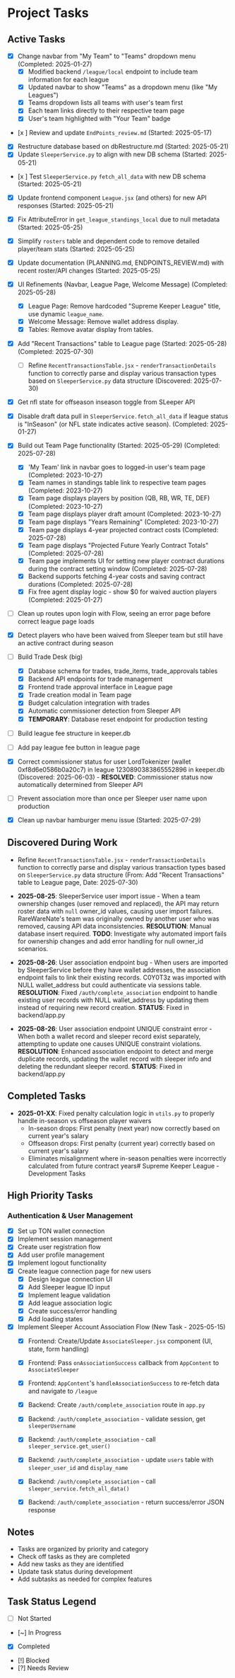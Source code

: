 # Project Tasks

## Active Tasks

- [x] Change navbar from "My Team" to "Teams" dropdown menu (Completed: 2025-01-27)
  - [x] Modified backend `/league/local` endpoint to include team information for each league
  - [x] Updated navbar to show "Teams" as a dropdown menu (like "My Leagues")
  - [x] Teams dropdown lists all teams with user's team first
  - [x] Each team links directly to their respective team page
  - [x] User's team highlighted with "Your Team" badge

- [x ] Review and update `EndPoints_review.md` (Started: 2025-05-17)
- [x] Restructure database based on dbRestructure.md (Started: 2025-05-21)
- [x] Update `SleeperService.py` to align with new DB schema (Started: 2025-05-21)
- [x ] Test `SleeperService.py` `fetch_all_data` with new DB schema (Started: 2025-05-21)
- [x] Update frontend component `League.jsx` (and others) for new API responses (Started: 2025-05-21)
- [x] Fix AttributeError in `get_league_standings_local` due to null metadata (Started: 2025-05-25)
- [x] Simplify `rosters` table and dependent code to remove detailed player/team stats (Started: 2025-05-25)
- [x] Update documentation (PLANNING.md, ENDPOINTS_REVIEW.md) with recent roster/API changes (Started: 2025-05-25)
- [x] UI Refinements (Navbar, League Page, Welcome Message) (Completed: 2025-05-28)
  - [x] League Page: Remove hardcoded "Supreme Keeper League" title, use dynamic `league_name`.
  - [x] Welcome Message: Remove wallet address display.
  - [x] Tables: Remove avatar display from tables.

- [x] Add "Recent Transactions" table to League page (Started: 2025-05-28) (Completed: 2025-07-30)
  - [ ] Refine `RecentTransactionsTable.jsx` - `renderTransactionDetails` function to correctly parse and display various transaction types based on `SleeperService.py` data structure (Discovered: 2025-07-30)
- [x] Get nfl state for offseason inseason toggle from SLeeper API
- [x] Disable draft data pull in `SleeperService.fetch_all_data` if league status is "InSeason" (or NFL state indicates active season). (Completed: 2025-01-27)
- [x] Build out Team Page functionality (Started: 2025-05-29) (Completed: 2025-07-28)
  - [x] 'My Team' link in navbar goes to logged-in user's team page (Completed: 2023-10-27)
  - [x] Team names in standings table link to respective team pages (Completed: 2023-10-27)
  - [x] Team page displays players by position (QB, RB, WR, TE, DEF) (Completed: 2023-10-27)
  - [x] Team page displays player draft amount (Completed: 2023-10-27)
  - [x] Team page displays "Years Remaining" (Completed: 2023-10-27)
  - [x] Team page displays 4-year projected contract costs (Completed: 2025-07-28)
  - [x] Team page displays "Projected Future Yearly Contract Totals" (Completed: 2025-07-28)
  - [x] Team page implements UI for setting new player contract durations during the contract setting window (Completed: 2025-07-28)
  - [x] Backend supports fetching 4-year costs and saving contract durations (Completed: 2025-07-28)
  - [x] Fix free agent display logic - show $0 for waived auction players (Completed: 2025-01-27)
- [ ] Clean up routes upon login with Flow, seeing an error page before correct league page loads
- [x] Detect players who have been waived from Sleeper team but still have an active contract during season
- [ ] Build Trade Desk (big)
  - [x] Database schema for trades, trade_items, trade_approvals tables
  - [x] Backend API endpoints for trade management
  - [x] Frontend trade approval interface in League page
  - [x] Trade creation modal in Team page
  - [x] Budget calculation integration with trades
  - [x] Automatic commissioner detection from Sleeper API
  - [x] **TEMPORARY**: Database reset endpoint for production testing
- [ ] Build league fee structure in keeper.db
- [ ] Add pay league fee button in league page
- [x] Correct commissioner status for user LordTokenizer (wallet 0xf8d6e0586b0a20c7) in league 1230890383865552896 in keeper.db (Discovered: 2025-06-03) - **RESOLVED**: Commissioner status now automatically determined from Sleeper API
- [ ] Prevent association more than once per Sleeper user name upon production

- [x] Clean up navbar hamburger menu issue (Started: 2025-07-29)

## Discovered During Work
- Refine `RecentTransactionsTable.jsx` - `renderTransactionDetails` function to correctly parse and display various transaction types based on `SleeperService.py` data structure (From: Add "Recent Transactions" table to League page, Date: 2025-07-30)
- **2025-08-25**: SleeperService user import issue - When a team ownership changes (user removed and replaced), the API may return roster data with `null` owner_id values, causing user import failures. RareWareNate's team was originally owned by another user who was removed, causing API data inconsistencies. **RESOLUTION**: Manual database insert required. **TODO**: Investigate why automated import fails for ownership changes and add error handling for null owner_id scenarios.

- **2025-08-26**: User association endpoint bug - When users are imported by SleeperService before they have wallet addresses, the association endpoint fails to link their existing records. C0Y0T3z was imported with NULL wallet_address but could authenticate via sessions table. **RESOLUTION**: Fixed `/auth/complete_association` endpoint to handle existing user records with NULL wallet_address by updating them instead of requiring new record creation. **STATUS**: Fixed in backend/app.py

- **2025-08-26**: User association endpoint UNIQUE constraint error - When both a wallet record and sleeper record exist separately, attempting to update one causes UNIQUE constraint violations. **RESOLUTION**: Enhanced association endpoint to detect and merge duplicate records, updating the wallet record with sleeper info and deleting the redundant sleeper record. **STATUS**: Fixed in backend/app.py

## Completed Tasks

- **2025-01-XX**: Fixed penalty calculation logic in `utils.py` to properly handle in-season vs offseason player waivers
  - In-season drops: First penalty (next year) now correctly based on current year's salary
  - Offseason drops: First penalty (current year) correctly based on current year's salary
  - Eliminates misalignment where in-season penalties were incorrectly calculated from future contract years# Supreme Keeper League - Development Tasks

## High Priority Tasks

### Authentication & User Management
- [x] Set up TON wallet connection
- [x] Implement session management
- [x] Create user registration flow
- [x] Add user profile management
- [x] Implement logout functionality
- [x] Create league connection page for new users
  - [x] Design league connection UI
  - [x] Add Sleeper league ID input
  - [x] Implement league validation
  - [x] Add league association logic
  - [x] Create success/error handling
  - [x] Add loading states
- [x] Implement Sleeper Account Association Flow (New Task - 2025-05-15)
  - [x] Frontend: Create/Update `AssociateSleeper.jsx` component (UI, state, form handling)
  - [x] Frontend: Pass `onAssociationSuccess` callback from `AppContent` to `AssociateSleeper`
  - [x] Frontend: `AppContent`'s `handleAssociationSuccess` to re-fetch data and navigate to `/league`
  - [x] Backend: Create `/auth/complete_association` route in `app.py`
  - [x] Backend: `/auth/complete_association` - validate session, get `sleeperUsername`
  - [x] Backend: `/auth/complete_association` - call `sleeper_service.get_user()`
  - [x] Backend: `/auth/complete_association` - update `users` table with `sleeper_user_id` and `display_name`
  - [x] Backend: `/auth/complete_association` - call `sleeper_service.fetch_all_data()`
  - [x] Backend: `/auth/complete_association` - return success/error JSON response


## Notes
- Tasks are organized by priority and category
- Check off tasks as they are completed
- Add new tasks as they are identified
- Update task status during development
- Add subtasks as needed for complex features

## Task Status Legend
- [ ] Not Started
- [~] In Progress
- [x] Completed
- [!] Blocked
- [?] Needs Review 